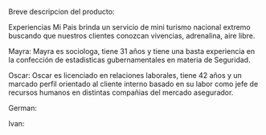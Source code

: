 Breve descripcion del producto:

Experiencias Mi Pais brinda un servicio de mini turismo nacional extremo buscando que nuestros clientes conozcan vivencias, adrenalina, aire libre.


Mayra:
Mayra es sociologa, tiene 31 años y tiene una basta experiencia en la confección de estadisticas gubernamentales en materia de Seguridad.

Oscar:
Oscar es licenciado en relaciones laborales, tiene 42 años y un marcado perfil orientado al cliente interno basado en su labor como jefe de recursos humanos en distintas compañias del mercado asegurador.

German:


Ivan:



